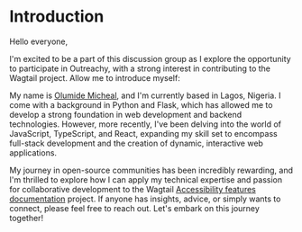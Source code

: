 # Introduction

Hello everyone,

I'm excited to be a part of this discussion group as I explore the opportunity to participate in Outreachy, with a strong interest in contributing to the Wagtail project. Allow me to introduce myself:

My name is [Olumide Micheal](https://codewithmide.vercel.app/), and I'm currently based in Lagos, Nigeria. I come with a background in Python and Flask, which has allowed me to develop a strong foundation in web development and backend technologies. However, more recently, I've been delving into the world of JavaScript, TypeScript, and React, expanding my skill set to encompass full-stack development and the creation of dynamic, interactive web applications.

My journey in open-source communities has been incredibly rewarding, and I'm thrilled to explore how I can apply my technical expertise and passion for collaborative development to the Wagtail [Accessibility features documentation](https://www.outreachy.org/outreachy-december-2023-internship-round/communities/wagtail/#accessibility-features-documentation) project. If anyone has insights, advice, or simply wants to connect, please feel free to reach out. Let's embark on this journey together!
